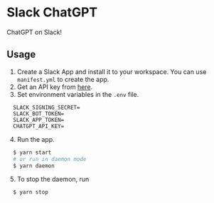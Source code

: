 # Slack ChatGPT
ChatGPT on Slack!

## Usage

1. Create a Slack App and install it to your workspace. You can use `manifest.yml` to create the app.
2. Get an API key from [here](https://platform.openai.com/account/api-keys).
3. Set environment variables in the `.env` file.
```
  SLACK_SIGNING_SECRET=
  SLACK_BOT_TOKEN=
  SLACK_APP_TOKEN=
  CHATGPT_API_KEY=
```
4. Run the app.
```sh
  $ yarn start
  # or run in daemon mode
  $ yarn daemon
```
5. To stop the daemon, run
```sh
  $ yarn stop
```
